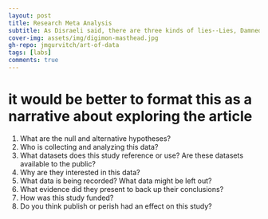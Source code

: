 ```yaml
---
layout: post
title: Research Meta Analysis
subtitle: As Disraeli said, there are three kinds of lies--Lies, Damned Lies, and Statistics.
cover-img: assets/img/digimon-masthead.jpg
gh-repo: jmgurvitch/art-of-data
tags: [labs]
comments: true
---
```



# it would be better to format this as a narrative about exploring the article

1. What are the null and alternative hypotheses?
2. Who is collecting and analyzing this data?
3. What datasets does this study reference or use? Are these datasets available to the public?
4. Why are they interested in this data?
5. What data is being recorded? What data might be left out?
6. What evidence did they present to back up their conclusions?
7. How was this study funded?
8. Do you think publish or perish had an effect on this study?
